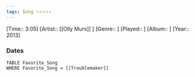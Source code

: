```yaml
---
tags: Song ⭐⭐⭐⭐⭐ 
---
```

[Time:: 3:05]
[Artist:: [[Olly Murs]] ]
[Genre:: ]
[Played:: ]
[Album:: ]
[Year:: 2013]
### Dates
````dataview
TABLE Favorite_Song
WHERE Favorite_Song = [[Troublemaker]]
````